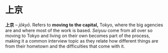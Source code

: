 # 上京

**上京** – _jōkyō_. Refers to **moving to the capital,** Tokyo, where the big agencies are and where most of the work is based. _Seiyuu_ come from all over so moving to Tokyo and living on their own becomes part of the process, making it a common interview topic as they relate how different things are from their hometown and the difficulties that come with it.
